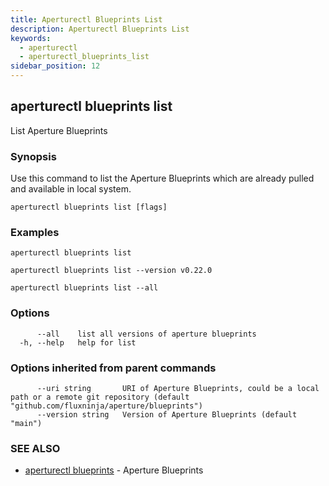 ```yaml
---
title: Aperturectl Blueprints List
description: Aperturectl Blueprints List
keywords:
  - aperturectl
  - aperturectl_blueprints_list
sidebar_position: 12
---
```


## aperturectl blueprints list

List Aperture Blueprints

### Synopsis

Use this command to list the Aperture Blueprints which are already pulled and available in local system.

```
aperturectl blueprints list [flags]
```

### Examples

```
aperturectl blueprints list

aperturectl blueprints list --version v0.22.0

aperturectl blueprints list --all
```

### Options

```
      --all    list all versions of aperture blueprints
  -h, --help   help for list
```

### Options inherited from parent commands

```
      --uri string       URI of Aperture Blueprints, could be a local path or a remote git repository (default "github.com/fluxninja/aperture/blueprints")
      --version string   Version of Aperture Blueprints (default "main")
```

### SEE ALSO

- [aperturectl blueprints](aperturectl_blueprints.md) - Aperture Blueprints

